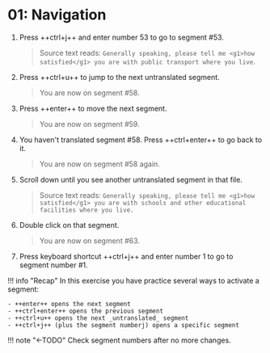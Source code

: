 # 01: Navigation
<!--
- Ctrl+U
- Enter / Ctrl+Enter
- Double click
- Ctrl+J
-->

<!---Check segment numbers!!-->

1. Press ++ctrl+j++ and enter number 53 to go to segment #53.
	
	> Source text reads: `Generally speaking, please tell me <g1>how satisfied</g1> you are with public transport where you live`.

2. Press ++ctrl+u++ to jump to the next untranslated segment.

	> You are now on segment #58.

3. Press ++enter++ to move the next segment.

	> You are now on segment #59.

4. You haven't translated segment #58. Press ++ctrl+enter++ to go back to it.

	> You are now on segment #58 again.

5. Scroll down until you see another untranslated segment in that file. 

	> Source text reads: `Generally speaking, please tell me <g1>how satisfied</g1> you are with schools and other educational facilities where you live.`

6. Double click on that segment.

	> You are now on segment #63.

7. Press keyboard shortcut ++ctrl+j++ and enter number 1 to go to segment number #1.

!!! info "Recap" 
	In this exercise you have practice several ways to activate a segment:

	- ++enter++ opens the next segment
	- ++ctrl+enter++ opens the previous segment
	- ++ctrl+u++ opens the next _untranslated_ segment
	- ++ctrl+j++ (plus the segment numberj) opens a specific segment

!!! note "←TODO"
	Check segment numbers after no more changes.